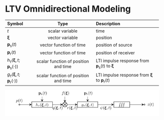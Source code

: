 # LTV Omnidirectional Modeling

| Symbol     | Type       | Description |
| :---------- | :----------: | :----------- |
| $t$                     | scalar variable |  time   |
| $\bm{\xi}$              | vector variable |  position   |
| $\mathbf{p}_\mathrm{s}(t)$     | vector function of time    | position of source |
| $\mathbf{p}_\mathrm{r}(t)$     | vector function of time    | position of receiver |
| $h_τ\big(\bm{\xi},t;\,{\mathbf{p}_\mathrm{s}(\cdot)}\big)$  |  scalar function of position and time  | LTI impulse response from    $\mathbf{p}_\mathrm{s}(t)$ to  $\bm{\xi}$ |
| $g_τ\big(\bm{\xi},t;\,{\mathbf{p}_\mathrm{r}(\cdot)}\big)$  |  scalar function of position and time  | LTI impulse response from    $\bm{\xi}$ to $\mathbf{p}_\mathrm{r}(t)$ |

![](https://raw.githubusercontent.com/NMSU-ISA/LTVsystems/main/docs/src/assets/LTV_BD_omnimodel.png)

